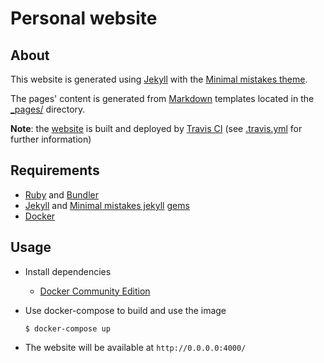 # Personal website

## About

This website is generated using [Jekyll](https://jekyllrb.com/) with the [Minimal mistakes theme](https://mmistakes.github.io/minimal-mistakes/).
 
The pages' content is generated from [Markdown](https://en.wikipedia.org/wiki/Markdown) templates located in the [_pages/](_pages) directory.

__Note__: the [website](https://lorosanu.net/) is built and deployed by [Travis CI](https://travis-ci.com/) (see [.travis.yml](.travis.yml) for further information)


## Requirements
* [Ruby](https://ruby-lang.org/) and [Bundler](https://bundler.io/)
* [Jekyll](https://jekyllrb.com/) and [Minimal mistakes jekyll](https://github.com/mmistakes/minimal-mistakes) [gems](Gemfile)
* [Docker](https://www.docker.com/)


## Usage

* Install dependencies
  * [Docker Community Edition](https://www.docker.com/community-edition#/download)

* Use docker-compose to build and use the image

    ```
    $ docker-compose up
    ```

* The website will be available at `http://0.0.0.0:4000/`
```
